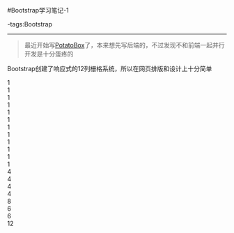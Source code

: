 #Bootstrap学习笔记-1

-tags:Bootstrap

----

>最近开始写[PotatoBox](https://github.com/PotatoBrother/PotatoBox)了，本来想先写后端的，不过发现不和前端一起并行开发是十分蛋疼的

Bootstrap创建了响应式的12列栅格系统，所以在网页排版和设计上十分简单
<div class="row show-grid">
    <div class="span1">1</div>
    <div class="span1">1</div>
    <div class="span1">1</div>
    <div class="span1">1</div>
    <div class="span1">1</div>
    <div class="span1">1</div>
    <div class="span1">1</div>
    <div class="span1">1</div>
    <div class="span1">1</div>
    <div class="span1">1</div>
    <div class="span1">1</div>
    <div class="span1">1</div>
</div>
<div class="row show-grid">
  <div class="span4">4</div>
  <div class="span4">4</div>
  <div class="span4">4</div>
</div>
  <div class="row show-grid">
  <div class="span4">4</div>
  <div class="span8">8</div>
</div>
  <div class="row show-grid">
  <div class="span6">6</div>
  <div class="span6">6</div>
</div>
<div class="row show-grid">
  <div class="span12">12</div>
</div>